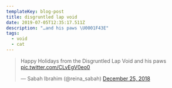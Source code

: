 ```yaml
---
templateKey: blog-post
title: disgruntled lap void
date: 2019-07-05T12:35:17.511Z
description: "…and his paws \U0001F43E"
tags:
  - void
  - cat
---
```

<blockquote class="twitter-tweet" data-lang="en" data-theme="dark" data-width="522" data-align="center"><p lang="en" dir="ltr">Happy Holidays from the Disgruntled Lap Void and his paws <a href="https://t.co/CLvEgV0eo0">pic.twitter.com/CLvEgV0eo0</a></p>&mdash; Sabah Ibrahim (@reina_sabah) <a href="https://twitter.com/reina_sabah/status/1077443561556201472?ref_src=twsrc%5Etfw">December 25, 2018</a></blockquote>

